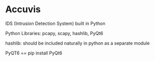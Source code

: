 # Accuvis
IDS (Intrusion Detection System) built in Python

Python Libraries: pcapy, scapy, hashlib, PyQt6


hashlib:
should be included naturally in python as a separate module

PyQT6 == pip install PyQt6